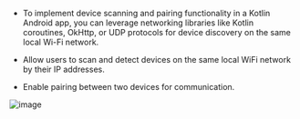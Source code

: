  - To implement device scanning and pairing functionality in a Kotlin Android app, you can leverage networking libraries like Kotlin coroutines, OkHttp, or UDP protocols for device discovery on the same local Wi-Fi network.
   
 - Allow users to scan and detect devices on the same local WiFi network by their IP addresses.
   
 - Enable pairing between two devices for communication.

    
![image](https://github.com/user-attachments/assets/e4bee63d-6782-4ed9-8ecb-dcc23bdb34b8)



